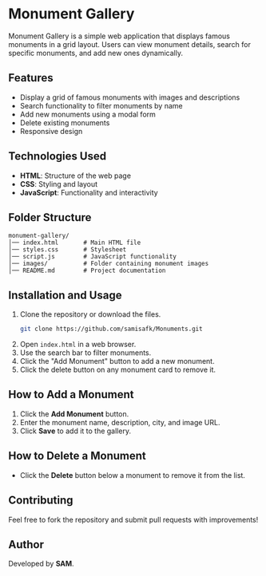 # Monument Gallery

Monument Gallery is a simple web application that displays famous monuments in a grid layout. Users can view monument details, search for specific monuments, and add new ones dynamically.

## Features
- Display a grid of famous monuments with images and descriptions
- Search functionality to filter monuments by name
- Add new monuments using a modal form
- Delete existing monuments
- Responsive design

## Technologies Used
- **HTML**: Structure of the web page
- **CSS**: Styling and layout
- **JavaScript**: Functionality and interactivity

## Folder Structure
```
monument-gallery/
│── index.html       # Main HTML file
│── styles.css       # Stylesheet
│── script.js        # JavaScript functionality
│── images/          # Folder containing monument images
│── README.md        # Project documentation
```

## Installation and Usage
1. Clone the repository or download the files.
   ```sh
   git clone https://github.com/samisafk/Monuments.git
   ```
2. Open `index.html` in a web browser.
3. Use the search bar to filter monuments.
4. Click the "Add Monument" button to add a new monument.
5. Click the delete button on any monument card to remove it.

## How to Add a Monument
1. Click the **Add Monument** button.
2. Enter the monument name, description, city, and image URL.
3. Click **Save** to add it to the gallery.

## How to Delete a Monument
- Click the **Delete** button below a monument to remove it from the list.


## Contributing
Feel free to fork the repository and submit pull requests with improvements!

## Author
Developed by **SAM**.

